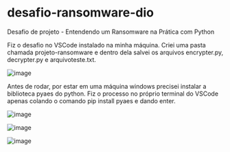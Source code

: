 # desafio-ransomware-dio
Desafio de projeto - Entendendo um Ransomware na Prática com Python

Fiz o desafio no VSCode instalado na minha máquina. Criei uma pasta chamada projeto-ransomware e dentro dela salvei os arquivos encrypter.py, decrypter.py e arquivoteste.txt.

![image](https://github.com/isaabellasc/desafio-ransomware-dio/assets/149950274/1b612d9b-453f-4e11-83ea-268bb13beb07)

Antes de rodar, por estar em uma máquina windows precisei instalar a biblioteca pyaes do python. Fiz o processo no próprio terminal do VSCode apenas colando o comando pip install pyaes e dando enter.

![image](https://github.com/isaabellasc/desafio-ransomware-dio/assets/149950274/c33cd723-9fc3-4375-82e4-95d2d9390b07)

![image](https://github.com/isaabellasc/desafio-ransomware-dio/assets/149950274/0eee7bbf-f9ba-418d-bd79-fa4577c6ac67)

![image](https://github.com/isaabellasc/desafio-ransomware-dio/assets/149950274/ac114bc6-25ee-4973-bb80-7b07018a38f1)



